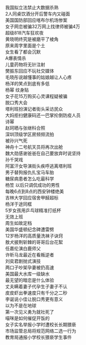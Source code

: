 我国拟立法禁止大数据杀熟  
2人同桌饮酒分开后警车内又碰面  
美国国防部回应喀布尔机场惨案  
女子网恋被骗32万网上找律师被骗4万  
超级818汽车狂欢夜  
黄晓明终究是被磨平了棱角  
原来周字里面是个土  
女生看了都会沉默  
A爆表情杀  
儿童药物将无针注射  
樊振东回应不玩社交媒体  
毛晓彤说越懂事的姑娘越让人心疼  
杨洋的笑点到底有多低  
杨幂 纹身贴  
女子花15万购买心灵课程疑被骗  
脱口秀大会  
塔利班扮演记者街头采访民众  
大妈拒扫健康码还一巴掌抡倒防疫人员  
诗幂  
赵珂晒与张继科合照  
深圳顶级学区房频频流拍  
被孙兴气死  
神舟十二号航天员将再次出舱  
魏大勋感谢爸爸在自己要放弃时说坚持  
孙千哭戏  
阿富汗女导演街头疾呼逃离塔利班  
男子替狗报仇扎宝马车胎  
糖尿病患者怎么吃最科学  
杨笠 以后只调侃成功的男性  
每晚6点到8点的西安钟楼绝美  
吉林大学回应宿舍甲醛超标  
杨洋于途同框  
5岁女孩用乒乓球精准打纸杯  
无效上班  
周生如故定档  
美国华盛顿纪念碑遭雷劈  
12岁杨洋的高质量洗袜子诀窍  
敖犬披荆斩棘的哥哥后台花絮  
任嘉伦演白鹿师父  
许昕马龙最近在看叛逆者  
刘奕君剧抛式演技  
两口子吵架孕妻被扔高速  
美国最大水库一级缺水  
最无望的暗恋是什么体验  
丈夫瞒着妻子代孕生子妻子不认  
皮皮虾出拳速度只有千分之二秒  
李诞说小佳让脱口秀更有意义  
以为不是在地球  
第一次见义勇为就社死了  
喵咪是如何催促开饭的  
女子实名举报小学时遭校长长期猥亵  
市场监管总局将规范网络二选一行为  
教育局通报小学校长猥亵学生事件  
